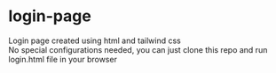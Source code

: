 # login-page
Login page created using html and tailwind css<br>
No special configurations needed, you can just clone this repo and run login.html file in your browser
